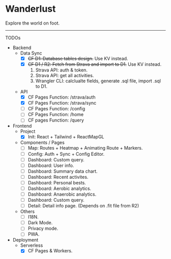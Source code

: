 # Wanderlust
Explore the world on foot.

***

TODOs
- Backend
    - Data Sync
        - [x] ~~CF D1: Database tables design.~~ Use KV instead.
        - [x] ~~CF D1 / R2: Fetch from Strava and import to D1.~~ Use KV instead.
          1. Strava API: auth & token.
          2. Strava API: get all activities.
          3. Wrangler CLI: calclualte fields, generate .sql file, import .sql to D1.
    - API
        - [x] CF Pages Function: /strava/auth
        - [x] CF Pages Function: /strava/sync
        - [ ] CF Pages Function: /config
        - [ ] CF Pages Function: /home
        - [ ] CF pages Function: /query
- Frontend
    - Project
        - [x] Init: React + Tailwind + ReactMapGL
    - Components / Pages
        - [ ] Map: Routes + Heatmap + Animating Route + Markers.
        - [ ] Config: Auth + Sync + Config Editor.
        - [ ] Dashboard: Custom query.
        - [ ] Dashboard: User info.
        - [ ] Dashboard: Summary data chart.
        - [ ] Dashboard: Recent activites.
        - [ ] Dashboard: Personal bests.
        - [ ] Dashboard: Aerobic analytics.
        - [ ] Dashboard: Anaerobic analytics.
        - [ ] Dashboard: Custom query.
        - [ ] Detail: Detail info page. (Depends on .fit file from R2)
    - Others
        - [ ] I18N.
        - [ ] Dark Mode.
        - [ ] Privacy mode.
        - [ ] PWA.
- Deployment
    - Serverless
        - [x] CF Pages & Workers.
